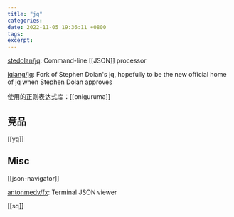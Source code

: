 ```yaml
---
title: "jq"
categories: 
date: 2022-11-05 19:36:11 +0800
tags: 
excerpt: 
---
```


[stedolan/jq](https://github.com/stedolan/jq): Command-line [[JSON]] processor

[jqlang/jq](https://github.com/jqlang/jq): Fork of Stephen Dolan's jq, hopefully to be the new official home of jq when Stephen Dolan approves

使用的正则表达式库：[[oniguruma]]




## 竞品

[[yq]]

## Misc

[[json-navigator]]

[antonmedv/fx](https://github.com/antonmedv/fx/): Terminal JSON viewer

[[sq]]





